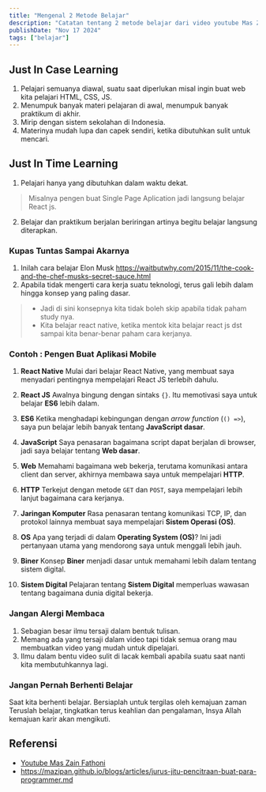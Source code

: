 ```yaml
---
title: "Mengenal 2 Metode Belajar"
description: "Catatan tentang 2 metode belajar dari video youtube Mas Zain."
publishDate: "Nov 17 2024"
tags: ["belajar"]
---
```


## Just In Case Learning

1. Pelajari semuanya diawal, suatu saat diperlukan misal ingin buat web kita pelajari HTML, CSS, JS.
2. Menumpuk banyak materi pelajaran di awal, menumpuk banyak praktikum di akhir.
3. Mirip dengan sistem sekolahan di Indonesia.
4. Materinya mudah lupa dan capek sendiri, ketika dibutuhkan sulit untuk mencari.

## Just In Time Learning

1. Pelajari hanya yang dibutuhkan dalam waktu dekat.

> Misalnya pengen buat Single Page Aplication jadi langsung belajar React js.

2. Belajar dan praktikum berjalan beriringan artinya begitu belajar langsung diterapkan.

### Kupas Tuntas Sampai Akarnya

1. Inilah cara belajar Elon Musk https://waitbutwhy.com/2015/11/the-cook-and-the-chef-musks-secret-sauce.html
2. Apabila tidak mengerti cara kerja suatu teknologi, terus gali lebih dalam hingga konsep yang paling dasar.


> - Jadi di sini konsepnya kita tidak boleh skip apabila tidak paham study nya.
> - Kita belajar react native, ketika mentok kita belajar react js dst sampai kita benar-benar paham cara kerjanya.

### Contoh : Pengen Buat Aplikasi Mobile

1. **React Native**
   Mulai dari belajar React Native, yang membuat saya menyadari pentingnya mempelajari React JS terlebih dahulu.

2. **React JS**
   Awalnya bingung dengan sintaks `{}`. Itu memotivasi saya untuk belajar **ES6** lebih dalam.

3. **ES6**
   Ketika menghadapi kebingungan dengan *arrow function* (`() =>`), saya pun belajar lebih banyak tentang **JavaScript dasar**.

4. **JavaScript**
   Saya penasaran bagaimana script dapat berjalan di browser, jadi saya belajar tentang **Web dasar**.

5. **Web**
   Memahami bagaimana web bekerja, terutama komunikasi antara client dan server, akhirnya membawa saya untuk mempelajari **HTTP**.

6. **HTTP**
   Terkejut dengan metode `GET` dan `POST`, saya mempelajari lebih lanjut bagaimana cara kerjanya.

7. **Jaringan Komputer**
   Rasa penasaran tentang komunikasi TCP, IP, dan protokol lainnya membuat saya mempelajari **Sistem Operasi (OS)**.

8. **OS**
   Apa yang terjadi di dalam **Operating System (OS)**? Ini jadi pertanyaan utama yang mendorong saya untuk menggali lebih jauh.

9. **Biner**
   Konsep **Biner** menjadi dasar untuk memahami lebih dalam tentang sistem digital.

10. **Sistem Digital**
    Pelajaran tentang **Sistem Digital** memperluas wawasan tentang bagaimana dunia digital bekerja.

### Jangan Alergi Membaca

1. Sebagian besar ilmu tersaji dalam bentuk tulisan.
2. Memang ada yang tersaji dalam video tapi tidak semua orang mau membuatkan video yang mudah untuk dipelajari.
3. Ilmu dalam bentu video sulit di lacak kembali apabila suatu saat nanti kita membutuhkannya lagi.

### Jangan Pernah Berhenti Belajar

Saat kita berhenti belajar. Bersiaplah untuk tergilas oleh kemajuan zaman
Teruslah belajar, tingkatkan terus keahlian dan pengalaman, Insya Allah kemajuan karir akan mengikuti.

## Referensi

- [Youtube Mas Zain Fathoni](https://www.youtube.com/@zainfathoni/)
- <https://mazipan.github.io/blogs/articles/jurus-jitu-pencitraan-buat-para-programmer.md>
